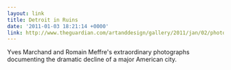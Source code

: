 ```yaml
---
layout: link
title: Detroit in Ruins
date: '2011-01-03 18:21:14 +0000'
link: http://www.theguardian.com/artanddesign/gallery/2011/jan/02/photography-detroit
---
```

Yves Marchand and Romain Meffre's extraordinary photographs documenting the dramatic decline of a major American city.